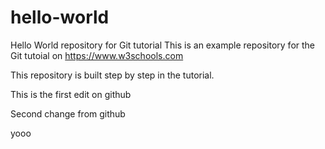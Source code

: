 # hello-world
Hello World repository for Git tutorial
This is an example repository for the Git tutoial on https://www.w3schools.com

This repository is built step by step in the tutorial.

This is the first edit on github

Second change from github

yooo
